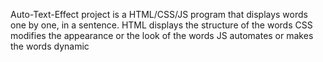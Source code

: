 Auto-Text-Effect project is a HTML/CSS/JS program that displays words one by one, in a sentence.
HTML displays the structure of the words
CSS modifies the appearance or the look of the words
JS automates or makes the words dynamic
